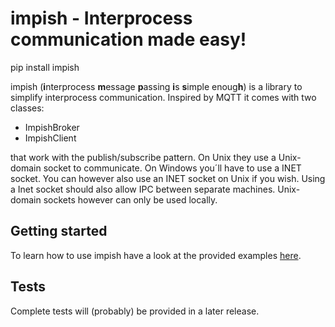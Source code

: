 # impish - Interprocess communication made easy!

  pip install impish

impish (**i**nterprocess **m**essage **p**assing **i**s **s**imple enoug**h**) is a library to simplify interprocess communication. Inspired by MQTT it comes with two classes:
- ImpishBroker
- ImpishClient

that work with the publish/subscribe pattern. On Unix they use a Unix-domain socket to communicate. On Windows you´ll have to use a INET socket.
You can however also use an INET socket on Unix if you wish. Using a Inet socket should also allow IPC between separate machines. Unix-domain sockets however can only be used locally.

## Getting started

To learn how to use impish have a look at the provided examples [here](/examples).

## Tests

Complete tests will (probably) be provided in a later release.
